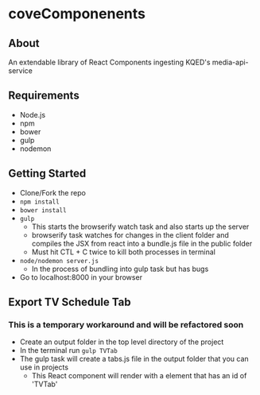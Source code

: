 # coveComponenents

## About
An extendable library of React Components ingesting KQED's media-api-service

## Requirements
- Node.js
- npm
- bower
- gulp
- nodemon

## Getting Started
- Clone/Fork the repo
- ``npm install``
- ``bower install``
- ``gulp`` 
  - This starts the browserify watch task and also starts up the server
  - browserify task watches for changes in the client folder and compiles the JSX from react into a bundle.js file in the public folder 
  - Must hit CTL + C twice to kill both processes in terminal
- ``node/nodemon server.js``
  - In the process of bundling into gulp task but has bugs
- Go to localhost:8000 in your browser

## Export TV Schedule Tab
### This is a temporary workaround and will be refactored soon
- Create an output folder in the top level directory of the project
- In the terminal run ``gulp TVTab``
- The gulp task will create a tabs.js file in the output folder that you can use in projects
  - This React component will render with a element that has an id of 'TVTab'
